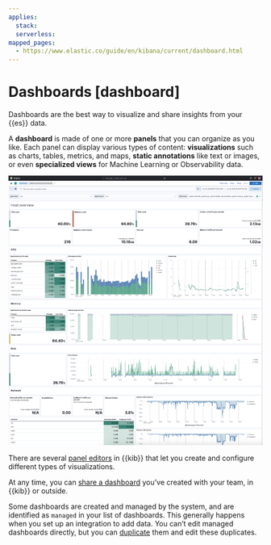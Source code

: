 ```yaml
---
applies:
  stack:
  serverless:
mapped_pages:
  - https://www.elastic.co/guide/en/kibana/current/dashboard.html
---
```


# Dashboards [dashboard]

Dashboards are the best way to visualize and share insights from your {{es}} data.

A **dashboard** is made of one or more **panels** that you can organize as you like. Each panel can display various types of content: **visualizations** such as charts, tables, metrics, and maps, **static annotations** like text or images, or even **specialized views** for Machine Learning or Observability data.

![Example dashboard](../images/kibana-dashboard-overview.png "")

There are several [panel editors](visualize.md#panels-editors) in {{kib}} that let you create and configure different types of visualizations.

At any time, you can [share a dashboard](dashboards/sharing.md) you’ve created with your team, in {{kib}} or outside.

Some dashboards are created and managed by the system, and are identified as `managed` in your list of dashboards. This generally happens when you set up an integration to add data. You can’t edit managed dashboards directly, but you can [duplicate](dashboards/duplicate-dashboards.md) them and edit these duplicates.
